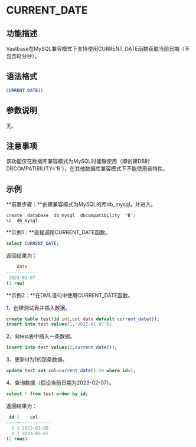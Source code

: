 # CURRENT_DATE

## 功能描述

Vastbase在MySQL兼容模式下支持使用CURRENT_DATE函数获取当前日期（不包含时分秒）。

## 语法格式

```sql
CURRENT_DATE()
```

## 参数说明

无。

## 注意事项

该功能仅在数据库兼容模式为MySQL时能够使用（即创建DB时DBCOMPATIBILITY='B'），在其他数据库兼容模式下不能使用该特性。

## 示例

**前置步骤：**创建兼容模式为MySQL的库db_mysql，并进入。

```
create  database  db_mysql  dbcompatibility  'B';
\c  db_mysql
```

**示例1：**直接调用CURRENT_DATE函数。

```sql
select CURRENT_DATE;
```

返回结果为：

```sql
    date
------------
 2023-02-07
(1 row)
```

**示例2：**在DML语句中使用CURRENT_DATE函数。

1、创建测试表并插入数据。

```sql
create table test(id int,col date default current_date());
insert into test values(1,'2022-01-07');
```

2、向test表中插入一条数据。

```sql
insert into test values(2,current_date());
```

3、更新id为1的那条数据。

```sql
update test set col=current_date()-30 where id=1;
```

4、查询数据（假设当前日期为2023-02-07）。

```sql
select * from test order by id;
```

返回结果为：

```sql
 id |    col
----+------------
  1 | 2023-01-08
  2 | 2023-02-07
(2 rows)
```
